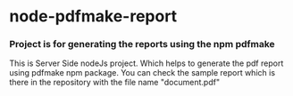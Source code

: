 # node-pdfmake-report
### Project is for generating the reports using the npm pdfmake
This is Server Side nodeJs project. Which helps to generate the pdf report using pdfmake npm package. 
You can check the sample report which is there in the repository with the file name "document.pdf"

